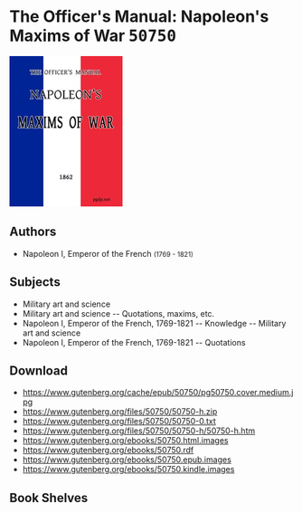 # The Officer's Manual: Napoleon's Maxims of War <kbd>50750</kbd>

![](./cover.medium.jpg "")

## Authors


 - Napoleon I, Emperor of the French <small>(1769 - 1821)</small>

## Subjects


 - Military art and science
 - Military art and science -- Quotations, maxims, etc.
 - Napoleon I, Emperor of the French, 1769-1821 -- Knowledge -- Military art and science
 - Napoleon I, Emperor of the French, 1769-1821 -- Quotations

## Download


 - https://www.gutenberg.org/cache/epub/50750/pg50750.cover.medium.jpg
 - https://www.gutenberg.org/files/50750/50750-h.zip
 - https://www.gutenberg.org/files/50750/50750-0.txt
 - https://www.gutenberg.org/files/50750/50750-h/50750-h.htm
 - https://www.gutenberg.org/ebooks/50750.html.images
 - https://www.gutenberg.org/ebooks/50750.rdf
 - https://www.gutenberg.org/ebooks/50750.epub.images
 - https://www.gutenberg.org/ebooks/50750.kindle.images

## Book Shelves


